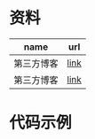 # 资料

| name       | url                                                          |
| ---------- | ------------------------------------------------------------ |
| 第三方博客 | [link](https://ziruchu.com/art/23)                           |
| 第三方博客 | [link](https://www.qianjinyike.com/laravel-%e6%a0%b8%e5%bf%83%e6%a6%82%e5%bf%b5%ef%bc%88%e6%9c%8d%e5%8a%a1%e5%ae%b9%e5%99%a8%e3%80%81%e6%9c%8d%e5%8a%a1%e6%8f%90%e4%be%9b%e8%80%85%e3%80%81facades%e3%80%81contracts%e3%80%81%e8%be%85/) |



#  代码示例

